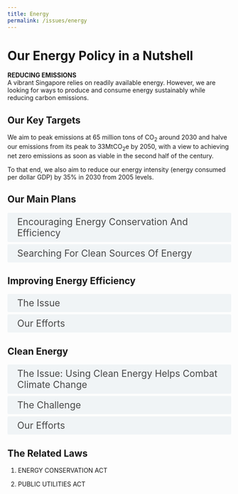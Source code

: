 ```yaml
---
title: Energy 
permalink: /issues/energy
---
```

<style>

input {
	display: none;
}
label {
	display: block;
	padding: 8px 22px;
	margin: 0 0 5px 0;
	cursor: pointor;
	background: #F0F4F6;
	border-radius: 3px;
	color: #484848;
	transition: ease .5s;
	font-size: 1.5em;
}

label:hover {
	background: #4a96b0;
	color: #FFF;
}

.accordion-content {
	/* background: #E2E5F6; */
	padding: 10px 0px 30px 30px;
	/* border: 1px solid #484848; */
	margin: 0 0 1px 0;
	border-radius: 3px;
}

input + label + .accordion-content {
	display: none;
}

input:checked + label + .accordion-content {
	display: none;
}

input:checked + label + .accordion-content {
	display: block;
}

</style>
<!-- End of accordion -->

<div class="container">

<h1><b>Our Energy Policy in a Nutshell</b></h1>

<p><strong>REDUCING EMISSIONS</strong><br>  A vibrant Singapore relies on readily available energy. However, we are looking for ways to produce and consume energy sustainably while reducing carbon emissions.</p>

<h2 id="our-key-targets">Our Key Targets</h2>
<p>We aim to peak emissions at 65 million tons of CO<sub>2</sub> around 2030 and halve our emissions from its peak to 33MtCO<sub>2</sub>e by 2050, with a view to achieving net zero emissions as soon as viable in the second half of the century.</p>
<p>To that end, we also aim to reduce our energy intensity (energy consumed per dollar GDP) by 35% in 2030 from 2005 levels.</p>

<h2 id="our-main-plans">Our Main Plans</h2>
<div>
	<input type="checkbox" id="title1"  /><label for="title1">Encouraging Energy Conservation And Efficiency</label>
	<div class="accordion-content">
		<p>Energy consumption is one of the main sources of carbon emissions in Singapore. Our industrial and commercial activities, transport systems and household appliances all run on electricity and fossil fuel. We encourage energy efficiency among households, industry, and the public sector to reduce carbon emissions through regulations, capability building, and incentives.</p>
	</div>
	<input type="checkbox" id="title2"  /><label for="title2">Searching For Clean Sources Of Energy</label>
	<div class="accordion-content">
		<p>In addition to being more energy-efficient, we need to find cleaner sources of energy, despite being alternative energy disadvantaged. Singapore will push the boundaries in solar deployment, while exploring the possibility of importing renewable energy and using low-carbon alternatives.</p>
	</div>
</div>

<a id="improving-energy-efficiency"></a>

<h2>Improving Energy Efficiency</h2>
<div>
	<input type="checkbox" id="title3"  /><label for="title3">The Issue</label>
	<div class="accordion-content">
		<p>Energy is essential for our day-to-day living and powers our industries, commercial and transport activities. However, as our nation develops and population grows, our energy consumption has also gone up. We need to ensure that this precious resource is used wisely, for the sake of energy security, as well as reducing our carbon emissions.</p>
		<p>Energy conservation does not mean changing lifestyles drastically. It encourages the using of energy in a smarter way to achieve the same results with less energy. Not only does it reduce carbon emissions and pollutants, it enables us to achieve savings in our utility bills.</p>
	</div>
	<input type="checkbox" id="title4"  /><label for="title4">Our Efforts</label>
	<div class="accordion-content">
		<p><strong>Households</strong><br>  We have  implemented measures to help households improve energy efficiency by setting Minimum Energy Performance Standards (MEPS) for major energy consuming household appliances, and subject them to a Mandatory Energy Labelling Scheme (MELS) to help households make informed purchasing decisions. In 2020, we launched the  Climate-Friendly Household Programme to assist 1-room to 3-room HDB households to switch to more resource-efficient appliances.</p>
		<p><strong>Industries</strong><br>  Businesses, meanwhile, can tap on various initiatives run by the Energy Efficiency Programme Office. These include participation in the Energy Efficiency National Partnership (EENP). The EENP allows companies to gain access to energy efficiency best practices, as well as the Energy Efficiency Fund, which supports up to 50% of qualifying costs of their energy efficiency initiatives.</p>
		<p><em>Energy Conservation Act</em></p>
		<p>There are further measures in place for large energy users in particular sectors. The Energy Conservation Act requires large energy users in the industry and transport sectors to appoint energy managers, report energy use, and put in place good energy management practices. The Act also sets out minimum energy performance standards for industrial equipment. We also implemented an enhanced set of Industry Energy Efficiency schemes to give a stronger push for industrial facilities, including those in the Energy and Chemical (E&C) sector, to be more energy-efficient.</p>
		<p><strong>Transport</strong><br>  We will also green our major international transport facilities. Tuas Port, when completed by the 2040s, will consolidate Singapore’s container operations in a single automated terminal. This, and the reduction in inter-haulage operations by road and sea, will provide greater efficiency and lower emissions. Changi Airport’s new Terminal 5 will also be designed and built according to stringent energy efficiency standards, and is anticipated to achieve Green Mark Platinum standards.</p>
		<p><strong>Buildings</strong><br>  As of March 2020, we have greened more than 40 per cent of our buildings (by gross floor area) and target to green 80 per cent by 2030. We have developed the Super Low Energy (SLE) Building Programme, to encourage the industry to achieve best-in-class building energy performance in a cost-effective manner. To support the push towards more energy-efficient buildings, we plan to raise the minimum energy performance standards for all new and existing buildings undergoing major retrofitting works.</p>
		<p><strong>Public Sector</strong><br>  The public sector is taking the lead in improving energy efficiency. We have adopted measures like contracting companies to identify energy savings measures when undertaking building retrofit projects, increasing air conditioner temperatures, and setting overall targets for energy efficiency.</p>
	</div>
</div>

<a id="clean-energy"></a>

<h2>Clean Energy</h2>
<div>
	<input type="checkbox" id="title5"  /><label for="title5">The Issue: Using Clean Energy Helps Combat Climate Change</label>
	<div class="accordion-content">
		<p>The use of conventional energy sources such as fossil fuels to power Singapore results in the emission of carbon dioxide and other greenhouse gases, contributing to climate change. Clean energy sources can help us meet our energy needs while minimising the environmental impact.</p>
	</div>
	<input type="checkbox" id="title6"  /><label for="title6">The Challenge</label>
	<div class="accordion-content">
		<p>However, our small land area, geographical location and other physical attributes make it hard for us to adopt other kinds of energy sources. Singapore is an "alternative energy-disadvantaged" country, as recognised under the United Nations Framework Convention on Climate Change (UNFCCC). We lack the natural characteristics necessary to make use of non-fossil alternatives such as hydroelectricity, wind energy and geothermal energy. Solar power is one possible renewable energy source we can adopt, but its viability is affected by limited land and rooftop space, and amount of cloud cover and humidity, among other factors.</p>
	</div>
	<input type="checkbox" id="title7"  /><label for="title7">Our Efforts</label>
	<div class="accordion-content">
		<p>Singapore will rely on four ways to obtain cleaner energy:</p>
		<ol>
			<li><p>We are using more natural gas – the cleanest of fossil fuels – to cut down our emissions.</p>
			</li>
			<li><p>We have expanded the use of solar energy in Singapore. We achieved our target of generating 350 megawatt-peak of electricity in 2020, and aim to deploy at least 2 gigawatt-peak by 2030 (enough to power around 10 per cent of the peak daily electricity demand today). We will achieve this by making use of technologies such as floating solar photovoltaic systems on our reservoirs and offshore waters, to overcome our land constraints. We also aim to deploy 200 megawatts of energy storage beyond 2025.</p>
			</li>
			<li><p>We aim to set up a regional power grid, which enables us to import electricity generated from neighbouring countries’ renewable energy sources. We will begin with a pilot measure: importing 100 megawatts from Malaysia for two years. We are also signing an agreement with Laos, Thailand and Malaysia to explore the possibility of multilateral trade in power.</p>
			</li>
			<li><p>We are exploring the use of low-carbon fuels like hydrogen, as well as measures like carbon capture utilisation and storage. We have set aside $49 million for research into such technologies.</p>
			</li>
		</ol>
		<p>Having cleaner energy sources will also allow us to reduce carbon emissions in the transport sector. We aim to phase out internal combustion engine (ICE) vehicles and have all vehicles run on cleaner energy by 2040.  To encourage take-up of cleaner vehicles, new electric vehicle (EV) purchases will receive rebates for a three-year period from January 2021. We will also expand the public EV charging infrastructure significantly.</p>
	</div>
</div>

<a id="climate-change"></a>


<h2>The Related Laws</h2>
<ol>
	<li><p>ENERGY CONSERVATION ACT</p>
	</li>
	<li><p>PUBLIC UTILITIES ACT</p>
	</li>
</ol>
